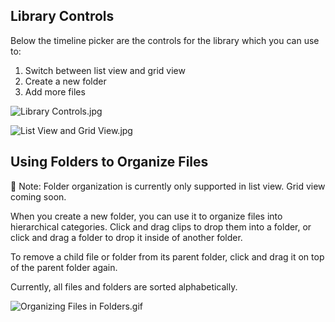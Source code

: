 ## Library Controls

Below the timeline picker are the controls for the library which you can use to:

1. Switch between list view and grid view
2. Create a new folder
3. Add more files

![Library Controls.jpg](Organizing%20Files%20b0109e89457f4f48978ec533c2b93538/Library_Controls.jpg)

![List View and Grid View.jpg](Organizing%20Files%20b0109e89457f4f48978ec533c2b93538/List_View_and_Grid_View.jpg)

## Using Folders to Organize Files

<aside>
📌 Note: Folder organization is currently only supported in list view. Grid view coming soon.
</aside>

When you create a new folder, you can use it to organize files into hierarchical categories. Click and drag clips to drop them into a folder, or click and drag a folder to drop it inside of another folder.

To remove a child file or folder from its parent folder, click and drag it on top of the parent folder again. 

Currently, all files and folders are sorted alphabetically. 

![Organizing Files in Folders.gif](Organizing%20Files%20b0109e89457f4f48978ec533c2b93538/Organizing_Files_in_Folders.gif)
